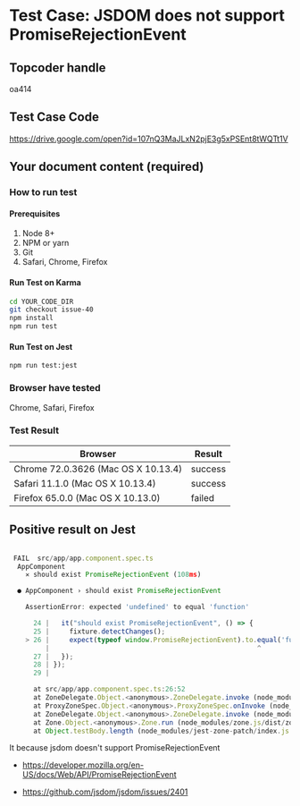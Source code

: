 # Test Case: JSDOM does not support PromiseRejectionEvent

## Topcoder handle

oa414

## Test Case Code

<https://drive.google.com/open?id=107nQ3MaJLxN2pjE3g5xPSEnt8tWQTt1V>

## Your document content (required)

### How to run test

#### Prerequisites

1. Node 8+
2. NPM or yarn
3. Git
4. Safari, Chrome, Firefox

#### Run Test on Karma

```bash
cd YOUR_CODE_DIR
git checkout issue-40
npm install
npm run test

```

#### Run Test on Jest

```
npm run test:jest
```

### Browser have tested

Chrome, Safari, Firefox

### Test Result

| Browser                             | Result  |
| ----------------------------------- | ------- |
| Chrome 72.0.3626 (Mac OS X 10.13.4) | success |
| Safari 11.1.0 (Mac OS X 10.13.4)    | success |
| Firefox 65.0.0 (Mac OS X 10.13.0)   | failed |

## Positive result on Jest

```javascript

 FAIL  src/app/app.component.spec.ts
  AppComponent
    ✕ should exist PromiseRejectionEvent (108ms)

  ● AppComponent › should exist PromiseRejectionEvent

    AssertionError: expected 'undefined' to equal 'function'

      24 |   it("should exist PromiseRejectionEvent", () => {
      25 |     fixture.detectChanges();
    > 26 |     expect(typeof window.PromiseRejectionEvent).to.equal('function');
         |                                                    ^
      27 |   });
      28 | });
      29 |

      at src/app/app.component.spec.ts:26:52
      at ZoneDelegate.Object.<anonymous>.ZoneDelegate.invoke (node_modules/zone.js/dist/zone.js:391:26)
      at ProxyZoneSpec.Object.<anonymous>.ProxyZoneSpec.onInvoke (node_modules/zone.js/dist/proxy.js:129:39)
      at ZoneDelegate.Object.<anonymous>.ZoneDelegate.invoke (node_modules/zone.js/dist/zone.js:390:52)
      at Zone.Object.<anonymous>.Zone.run (node_modules/zone.js/dist/zone.js:150:43)
      at Object.testBody.length (node_modules/jest-zone-patch/index.js:50:27)

```

It because jsdom doesn't support PromiseRejectionEvent

- https://developer.mozilla.org/en-US/docs/Web/API/PromiseRejectionEvent

- https://github.com/jsdom/jsdom/issues/2401
